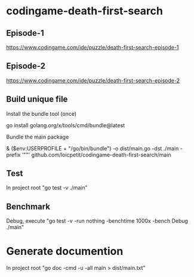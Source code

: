 # codingame-death-first-search

## Episode-1
https://www.codingame.com/ide/puzzle/death-first-search-episode-1

## Episode-2
https://www.codingame.com/ide/puzzle/death-first-search-episode-2

## Build unique file
Install the bundle tool (once)

go install golang.org/x/tools/cmd/bundle@latest

Bundle the main package

& ($env:USERPROFILE + "/go/bin/bundle") -o dist/main.go -dst ./main -prefix '""'  github.com/loicpetit/codingame-death-first-search/main

## Test
In project root "go test -v ./main"

## Benchmark
Debug, execute "go test -v -run nothing -benchtime 1000x -bench Debug ./main"

# Generate documention
In project root "go doc -cmd -u -all main > dist/main.txt"
